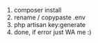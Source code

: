 1. composer install
2. rename / copypaste .env
3. php artisan key:generate
4. done, if error just WA me :)
